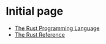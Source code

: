# Initial page

- [The Rust Programming Language](https://doc.rust-lang.org/book/)
- [The Rust Reference](https://doc.rust-lang.org/reference/introduction.html)
  